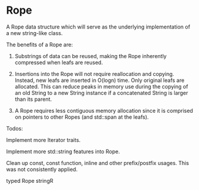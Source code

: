 # Rope

A Rope data structure which will serve as the underlying implementation of a new string-like class.

The benefits of a Rope are:

1. Substrings of data can be reused, making the Rope inherently compressed when leafs are reused.

2. Insertions into the Rope will not require reallocation and copying. Instead, new leafs are inserted in O(logn) time. Only original leafs are allocated. This can reduce peaks in memory use during the copying of an old String to a new String instance if a concatenated String is larger than its parent.

3. A Rope requires less contiguous memory allocation since it is comprised on pointers to other Ropes (and std::span at the leafs).



Todos:

Implement more Iterator traits.


Implement more std::string features into Rope.

Clean up const, const function, inline and other prefix/postfix usages. This was not consistently applied.

typed Rope<char char> stringR
